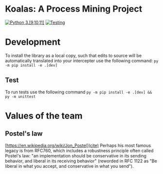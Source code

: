 # Koalas: A Process Mining Project
[![Python 3.[9,10,11]](https://github.com/AdamBanham/koalas/actions/workflows/python-version.yml/badge.svg?branch=main)](https://github.com/AdamBanham/koalas/actions/workflows/python-version.yml)   [![Testing](https://github.com/AdamBanham/koalas/actions/workflows/python-unittests.yml/badge.svg)](https://github.com/AdamBanham/koalas/actions/workflows/python-unittests.yml)

# Development
To install the library as a local copy, such that edits to source will be automatically translated into your intercepter use the following command:
`py -m pip install -e .[dev]`

## Test
To run tests use the following command
`py -m pip install -e .[dev] && py -m unittest`

# Values of the team

## Postel's law
[https://en.wikipedia.org/wiki/Jon_Postel](cite)
Perhaps his most famous legacy is from RFC760, which includes a robustness principle often called Postel's law: "an implementation should be conservative in its sending behavior, and liberal in its receiving behavior" (reworded in RFC 1122 as "Be liberal in what you accept, and conservative in what you send").
